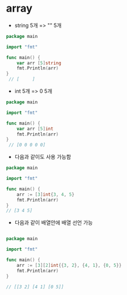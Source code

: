 # array

- string 5개 => "" 5개

```go
package main

import "fmt"

func main() {
	var arr [5]string
	fmt.Println(arr)
}
 // [     ]

```

- int 5개 => 0 5개

```go
package main

import "fmt"

func main() {
	var arr [5]int
	fmt.Println(arr)
}
 // [0 0 0 0 0]

```

- 다음과 같이도 사용 가능함

```go
package main

import "fmt"

func main() {
	arr := [3]int{3, 4, 5}
	fmt.Println(arr)
}
// [3 4 5]
```

- 다음과 같이 배열안에 배열 선언 가능

```go

package main

import "fmt"

func main() {
	arr := [3][2]int{{3, 2}, {4, 1}, {0, 5}}
	fmt.Println(arr)
}

// [[3 2] [4 1] [0 5]]

```
